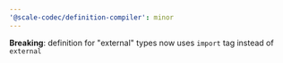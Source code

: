 ```yaml
---
'@scale-codec/definition-compiler': minor
---
```


**Breaking**: definition for "external" types now uses `import` tag instead of `external`
